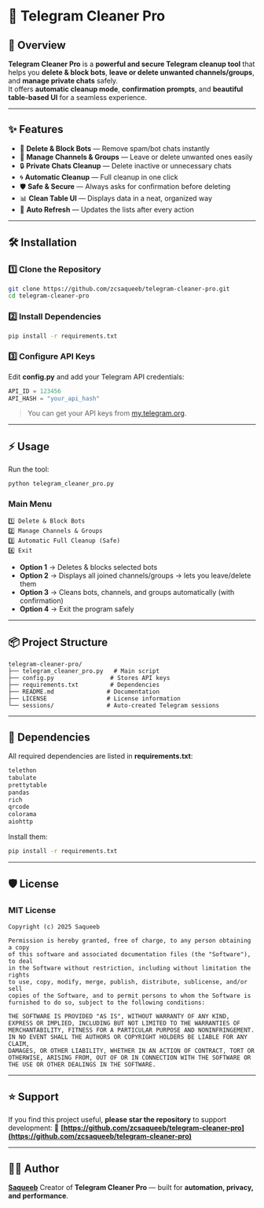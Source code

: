 # 🚀 Telegram Cleaner Pro


## 🧹 Overview
**Telegram Cleaner Pro** is a **powerful and secure Telegram cleanup tool** that helps you **delete & block bots**, **leave or delete unwanted channels/groups**, and **manage private chats** safely.  
It offers **automatic cleanup mode**, **confirmation prompts**, and **beautiful table-based UI** for a seamless experience.

---

## ✨ Features
- 🤖 **Delete & Block Bots** — Remove spam/bot chats instantly  
- 📢 **Manage Channels & Groups** — Leave or delete unwanted ones easily  
- 🔒 **Private Chats Cleanup** — Delete inactive or unnecessary chats  
- 🌀 **Automatic Cleanup** — Full cleanup in one click  
- 🛡 **Safe & Secure** — Always asks for confirmation before deleting  
- 📊 **Clean Table UI** — Displays data in a neat, organized way  
- 🔄 **Auto Refresh** — Updates the lists after every action  

---

## 🛠️ Installation

### 1️⃣ Clone the Repository
```bash
git clone https://github.com/zcsaqueeb/telegram-cleaner-pro.git
cd telegram-cleaner-pro
````

### 2️⃣ Install Dependencies

```bash
pip install -r requirements.txt
```

### 3️⃣ Configure API Keys

Edit **config.py** and add your Telegram API credentials:

```python
API_ID = 123456
API_HASH = "your_api_hash"
```

> You can get your API keys from [my.telegram.org](https://my.telegram.org/).

---

## ⚡ Usage

Run the tool:

```bash
python telegram_cleaner_pro.py
```

### **Main Menu**

```
1️⃣ Delete & Block Bots
2️⃣ Manage Channels & Groups
3️⃣ Automatic Full Cleanup (Safe)
4️⃣ Exit
```

* **Option 1** → Deletes & blocks selected bots
* **Option 2** → Displays all joined channels/groups → lets you leave/delete them
* **Option 3** → Cleans bots, channels, and groups automatically (with confirmation)
* **Option 4** → Exit the program safely

---

## 📦 Project Structure

```
telegram-cleaner-pro/
├── telegram_cleaner_pro.py   # Main script
├── config.py                # Stores API keys
├── requirements.txt         # Dependencies
├── README.md               # Documentation
├── LICENSE                 # License information
└── sessions/               # Auto-created Telegram sessions
```

---

## 📜 Dependencies

All required dependencies are listed in **requirements.txt**:

```txt
telethon
tabulate
prettytable
pandas
rich
qrcode
colorama
aiohttp
```

Install them:

```bash
pip install -r requirements.txt
```

---

## 🛡 License

### MIT License

```
Copyright (c) 2025 Saqueeb

Permission is hereby granted, free of charge, to any person obtaining a copy
of this software and associated documentation files (the "Software"), to deal
in the Software without restriction, including without limitation the rights
to use, copy, modify, merge, publish, distribute, sublicense, and/or sell
copies of the Software, and to permit persons to whom the Software is
furnished to do so, subject to the following conditions:

THE SOFTWARE IS PROVIDED "AS IS", WITHOUT WARRANTY OF ANY KIND,
EXPRESS OR IMPLIED, INCLUDING BUT NOT LIMITED TO THE WARRANTIES OF
MERCHANTABILITY, FITNESS FOR A PARTICULAR PURPOSE AND NONINFRINGEMENT.
IN NO EVENT SHALL THE AUTHORS OR COPYRIGHT HOLDERS BE LIABLE FOR ANY CLAIM,
DAMAGES, OR OTHER LIABILITY, WHETHER IN AN ACTION OF CONTRACT, TORT OR
OTHERWISE, ARISING FROM, OUT OF OR IN CONNECTION WITH THE SOFTWARE OR
THE USE OR OTHER DEALINGS IN THE SOFTWARE.
```

---

## ⭐ Support

If you find this project useful, **please star the repository** to support development:
🔗 **[https://github.com/zcsaqueeb/telegram-cleaner-pro](https://github.com/zcsaqueeb/telegram-cleaner-pro)**

---

## 👨‍💻 Author

**[Saqueeb](https://github.com/zcsaqueeb)**
Creator of **Telegram Cleaner Pro** — built for **automation, privacy, and performance**.




